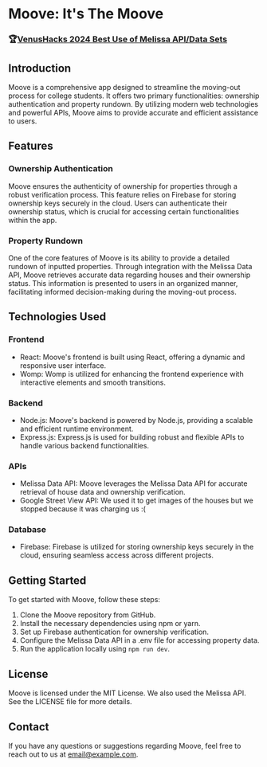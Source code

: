 # Moove: It's The Moove

### 🏆[VenusHacks 2024 Best Use of Melissa API/Data Sets](https://devpost.com/software/moove-hr6piw?ref_content=user-portfolio&ref_feature=in_progress)

## Introduction
Moove is a comprehensive app designed to streamline the moving-out process for college students. It offers two primary functionalities: ownership authentication and property rundown. By utilizing modern web technologies and powerful APIs, Moove aims to provide accurate and efficient assistance to users.

## Features

### Ownership Authentication
Moove ensures the authenticity of ownership for properties through a robust verification process. This feature relies on Firebase for storing ownership keys securely in the cloud. Users can authenticate their ownership status, which is crucial for accessing certain functionalities within the app.

### Property Rundown
One of the core features of Moove is its ability to provide a detailed rundown of inputted properties. Through integration with the Melissa Data API, Moove retrieves accurate data regarding houses and their ownership status. This information is presented to users in an organized manner, facilitating informed decision-making during the moving-out process.

## Technologies Used

### Frontend
- React: Moove's frontend is built using React, offering a dynamic and responsive user interface.
- Womp: Womp is utilized for enhancing the frontend experience with interactive elements and smooth transitions.

### Backend
- Node.js: Moove's backend is powered by Node.js, providing a scalable and efficient runtime environment.
- Express.js: Express.js is used for building robust and flexible APIs to handle various backend functionalities.

### APIs
- Melissa Data API: Moove leverages the Melissa Data API for accurate retrieval of house data and ownership verification.
- Google Street View API: We used it to get images of the houses but we stopped because it was charging us :(

### Database
- Firebase: Firebase is utilized for storing ownership keys securely in the cloud, ensuring seamless access across different projects.

## Getting Started
To get started with Moove, follow these steps:
1. Clone the Moove repository from GitHub.
2. Install the necessary dependencies using npm or yarn.
3. Set up Firebase authentication for ownership verification.
4. Configure the Melissa Data API in a .env file for accessing property data.
5. Run the application locally using `npm run dev`.

## License
Moove is licensed under the MIT License. We also used the Melissa API. See the LICENSE file for more details.

## Contact
If you have any questions or suggestions regarding Moove, feel free to reach out to us at [email@example.com](mailto:email@example.com).
